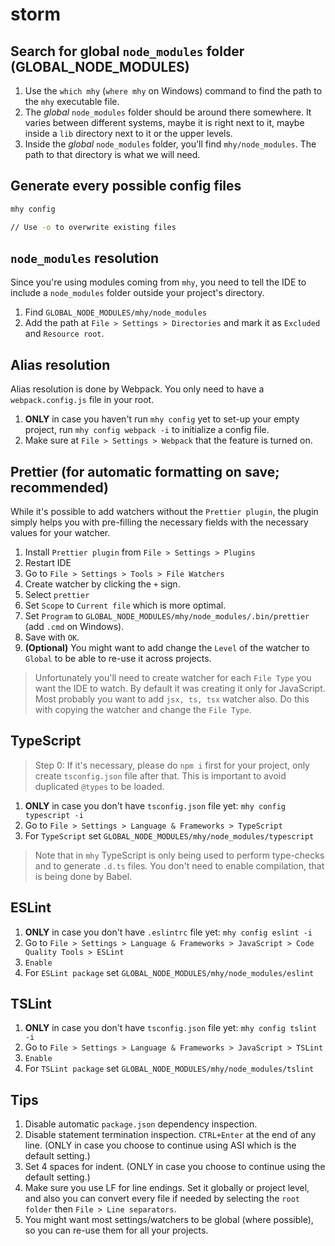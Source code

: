# storm

## Search for global `node_modules` folder (GLOBAL_NODE_MODULES)
1. Use the `which mhy` (`where mhy` on Windows) command to find the path to the `mhy` executable file.
2. The _global_ `node_modules` folder should be around there somewhere. It varies between different systems, maybe it is right next to it, maybe inside a `lib` directory next to it or the upper levels.
3. Inside the _global_ `node_modules` folder, you'll find `mhy/node_modules`. The path to that directory is what we will need.

## Generate every possible config files
```bash
mhy config

// Use -o to overwrite existing files
```

## `node_modules` resolution
Since you're using modules coming from `mhy`, you need to tell the IDE to include a `node_modules` folder outside your project's directory.

1. Find `GLOBAL_NODE_MODULES/mhy/node_modules`
2. Add the path at `File > Settings > Directories` and mark it as `Excluded` and `Resource root`.

## Alias resolution
Alias resolution is done by Webpack. You only need to have a `webpack.config.js` file in your root.

1. **ONLY** in case you haven't run `mhy config` yet to set-up your empty project, run `mhy config webpack -i` to initialize a config file.
2. Make sure at `File > Settings > Webpack` that the feature is turned on.

## Prettier (for automatic formatting on save; recommended)
While it's possible to add watchers without the `Prettier plugin`, the plugin simply helps you with pre-filling the necessary fields with the necessary values for your watcher.

1. Install `Prettier plugin` from `File > Settings > Plugins`
2. Restart IDE
3. Go to `File > Settings > Tools > File Watchers`
4. Create watcher by clicking the `+` sign.
5. Select `prettier`
6. Set `Scope` to `Current file` which is more optimal.
7. Set `Program` to `GLOBAL_NODE_MODULES/mhy/node_modules/.bin/prettier` (add `.cmd` on Windows).
8. Save with `OK`.
9. **(Optional)** You might want to add change the `Level` of the watcher to `Global` to be able to re-use it across projects.

> Unfortunately you'll need to create watcher for each `File Type` you want the IDE to watch. By default it was creating it only for JavaScript. Most probably you want to add `jsx, ts, tsx` watcher also. Do this with copying the watcher and change the `File Type`.

## TypeScript
> Step 0: If it's necessary, please do `npm i` first for your project, only create `tsconfig.json` file after that. This is important to avoid duplicated `@types` to be loaded.

1. **ONLY** in case you don't have `tsconfig.json` file yet: `mhy config typescript -i`
2. Go to `File > Settings > Language & Frameworks > TypeScript`
3. For `TypeScript` set `GLOBAL_NODE_MODULES/mhy/node_modules/typescript`

> Note that in `mhy` TypeScript is only being used to perform type-checks and to generate `.d.ts` files. You don't need to enable compilation, that is being done by Babel.

## ESLint
1. **ONLY** in case you don't have `.eslintrc` file yet: `mhy config eslint -i`
2. Go to `File > Settings > Language & Frameworks > JavaScript > Code Quality Tools > ESLint`
3. `Enable`
4. For `ESLint package` set `GLOBAL_NODE_MODULES/mhy/node_modules/eslint`

## TSLint
1. **ONLY** in case you don't have `tsconfig.json` file yet: `mhy config tslint -i`
2. Go to `File > Settings > Language & Frameworks > JavaScript > TSLint`
3. `Enable`
4. For `TSLint package` set `GLOBAL_NODE_MODULES/mhy/node_modules/tslint`

## Tips
1. Disable automatic `package.json` dependency inspection.
2. Disable statement termination inspection. `CTRL+Enter` at the end of any line. (ONLY in case you choose to continue using ASI which is the default setting.)
3. Set 4 spaces for indent. (ONLY in case you choose to continue using the default setting.)
4. Make sure you use LF for line endings. Set it globally or project level, and also you can convert every file if needed by selecting the `root folder` then `File > Line separators`.
5. You might want most settings/watchers to be global (where possible), so you can re-use them for all your projects.